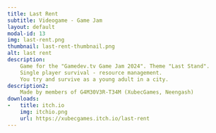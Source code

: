 ```yaml
---
title: Last Rent
subtitle: Videogame - Game Jam
layout: default
modal-id: 13
img: last-rent.png
thumbnail: last-rent-thumbnail.png
alt: last rent
description: 
    Game for the "Gamedev.tv Game Jam 2024". Theme "Last Stand".
    Single player survival - resource management.
    You try and survive as a young adult in a city.
description2:
    Made by members of G4M30V3R-T34M (XubecGames, Neengash)
downloads:
-   title: itch.io
    img: itchio.png
    url: https://xubecgames.itch.io/last-rent
---
```

